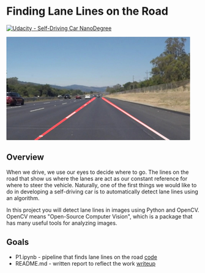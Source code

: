 # **Finding Lane Lines on the Road** 
[![Udacity - Self-Driving Car NanoDegree](https://s3.amazonaws.com/udacity-sdc/github/shield-carnd.svg)](http://www.udacity.com/drive)

<img src="examples/laneLines_thirdPass.jpg" width="480" alt="Combined Image" />

Overview
---

When we drive, we use our eyes to decide where to go.  The lines on the road that show us where the lanes are act as our constant reference for where to steer the vehicle.  Naturally, one of the first things we would like to do in developing a self-driving car is to automatically detect lane lines using an algorithm.

In this project you will detect lane lines in images using Python and OpenCV.  OpenCV means "Open-Source Computer Vision", which is a package that has many useful tools for analyzing images.  

Goals
---
- P1.ipynb  - pipeline that finds lane lines on the road [code](https://github.com/vinayakkankanwadi/CarND-LaneLines-P1/blob/lane/P1.ipynb)
- README.md - written report to reflect the work [writeup](https://github.com/vinayakkankanwadi/CarND-LaneLines-P1/blob/lane/README.md)

